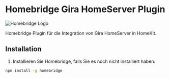 # Homebridge Gira HomeServer Plugin

![Homebridge Logo](https://github.com/Hennycraft52/gira-homeserver-homebridge/raw/main/homebridge-logo.png)

Homebridge Plugin für die Integration von Gira HomeServer in HomeKit.

## Installation

1. Installieren Sie Homebridge, falls Sie es noch nicht installiert haben:

```bash
npm install -g homebridge
